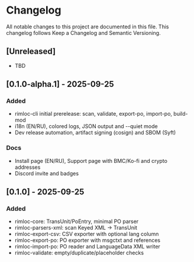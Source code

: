 # Changelog

All notable changes to this project are documented in this file.
This changelog follows Keep a Changelog and Semantic Versioning.

## [Unreleased]
- TBD

## [0.1.0-alpha.1] - 2025-09-25
### Added
- rimloc-cli initial prerelease: scan, validate, export-po, import-po, build-mod
- i18n (EN/RU), colored logs, JSON output and --quiet mode
- Dev release automation, artifact signing (cosign) and SBOM (Syft)

### Docs
- Install page (EN/RU), Support page with BMC/Ko-fi and crypto addresses
- Discord invite and badges

## [0.1.0] - 2025-09-25
### Added
- rimloc-core: TransUnit/PoEntry, minimal PO parser
- rimloc-parsers-xml: scan Keyed XML → TransUnit
- rimloc-export-csv: CSV exporter with optional lang column
- rimloc-export-po: PO exporter with msgctxt and references
- rimloc-import-po: PO reader and LanguageData XML writer
- rimloc-validate: empty/duplicate/placeholder checks


